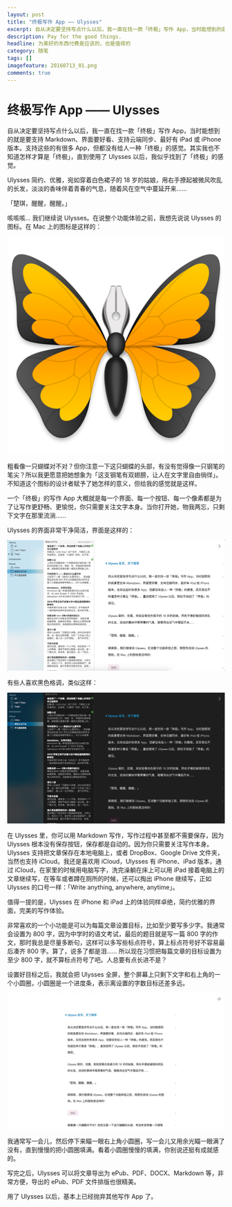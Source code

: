 ```yaml
---
layout: post
title: "终极写作 App —— Ulysses"
excerpt: 自从决定要坚持写点什么以后，我一直在找一款「终极」写作 App，当时能想到的就是要支持 Markdown、界面要好看、支持云端同步、最好有 iPad 或 iPhone 版本。支持这些的有很多 App，但都没有给人一种「终极」的感觉。其实我也不知道怎样才算是「终极」，直到使用了 Ulysses 以后，我似乎找到了「终极」的感觉。
description: Pay for the good things.
headline: 为美好的东西付费是应该的，也是值得的
category: 随笔
tags: []
imagefeature: 20160713_01.png
comments: true
---
```


# 终极写作 App —— Ulysses

自从决定要坚持写点什么以后，我一直在找一款「终极」写作 App，当时能想到的就是要支持 Markdown、界面要好看、支持云端同步、最好有 iPad 或 iPhone 版本。支持这些的有很多 App，但都没有给人一种「终极」的感觉。其实我也不知道怎样才算是「终极」，直到使用了 Ulysses 以后，我似乎找到了「终极」的感觉。

Ulysses 简约、优雅，宛如穿着白色裙子的 18 岁的姑娘，用右手撩起被微风吹乱的长发，淡淡的香味伴着青春的气息，随着风在空气中蔓延开来......

「楚琪，醒醒，醒醒。」

咳咳咳... 我们继续说 Ulysses。在说整个功能体验之前，我想先说说 Ulysses 的图标。在 Mac 上的图标是这样的：

![](images/20160713_01.png)

粗看像一只蝴蝶对不对？但你注意一下这只蝴蝶的头部，有没有觉得像一只钢笔的笔尖？所以我更愿意把她想象为「这支钢笔有双翅膀，让人在文字里自由徜徉」。不知道这个图标的设计者赋予了她怎样的意义，但给我的感觉就是这样。

一个「终极」的写作 App 大概就是每一个界面、每一个按钮、每一个像素都是为了让写作更舒畅、更愉悦，你只需要关注文字本身。当你打开她，物我两忘，只剩下文字在那里流淌......

Ulysses 的界面非常干净简洁，界面是这样的：

![](images/20160713_02.png)

有些人喜欢黑色格调，类似这样：

![](images/20160713_03.png)

在 Ulysses 里，你可以用 Markdown 写作，写作过程中甚至都不需要保存，因为 Ulysses 根本没有保存按钮，保存都是自动的。因为你只需要关注写作本身。Ulysses 支持把文章保存在本地电脑上，或者 DropBox、Google Drive 文件夹，当然也支持 iCloud。我还是喜欢用 iCloud，Ulysses 有 iPhone、iPad 版本，通过 iCloud，在家里的时候用电脑写字，洗完澡躺在床上可以用 iPad 接着电脑上的文章继续写，在等车或者蹲在厕所的时候，还可以掏出 iPhone 继续写，正如 Ulysses 的口号一样：「Write anything, anywhere, anytime」。

值得一提的是，Ulysses 在 iPhone 和 iPad 上的体验同样卓绝，简约优雅的界面，完美的写作体验。

非常喜欢的一个小功能是可以为每篇文章设置目标，比如至少要写多少字。我通常会设置为 800 字，因为中学时的语文考试，最后的题目就是写一篇 800 字的作文，那时我总是尽量多断句，这样可以多写些标点符号，算上标点符号好不容易最后凑齐 800 字。算了，说多了都是泪...... 所以现在习惯把每篇文章的目标设置为至少 800 字，就不算标点符号了吧。人总要有点长进不是？

设置好目标之后，我就会把 Ulysses 全屏，整个屏幕上只剩下文字和右上角的一个小圆圈，小圆圈是一个进度条，表示离设置的字数目标还差多远。

![](images/20160713_04.png)

我通常写一会儿，然后停下来瞄一眼右上角小圆圈，写一会儿又用余光瞄一眼满了没有，直到慢慢的把小圆圈填满。看着小圆圈慢慢的填满，你别说还挺有成就感的。

写完之后，Ulysses 可以将文章导出为 ePub、PDF、DOCX、Markdown 等，非常方便，导出的 ePub、PDF 文件排版也很精美。

用了 Ulysses 以后，基本上已经抛弃其他写作 App 了。